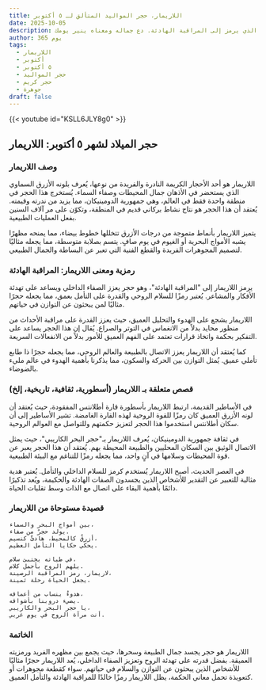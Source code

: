 ```yaml
---
title: اللاريمار، حجر المواليد المتألق لـ ٥ أكتوبر
date: 2025-10-05
description: اشعر بأهمية اللاريمار، حجر المواليد لـ ٥ أكتوبر الذي يرمز إلى المراقبة الهادئة. دع جماله ومعناه ينير يومك.
author: 365 يوم
tags:
  - اللاريمار
  - أكتوبر
  - ٥ أكتوبر
  - حجر المواليد
  - حجر كريم
  - جوهرة
draft: false
---
```


{{< youtube id="KSLL6JLY8g0" >}}

## حجر الميلاد لشهر ٥ أكتوبر: اللاريمار

### وصف اللاريمار

اللاريمار هو أحد الأحجار الكريمة النادرة والفريدة من نوعها، يُعرف بلونه الأزرق السماوي الذي يستحضر في الأذهان جمال المحيطات وصفاء السماء. يُستخرج هذا الحجر في منطقة واحدة فقط في العالم، وهي جمهورية الدومينيكان، مما يزيد من ندرته وقيمته. يُعتقد أن هذا الحجر هو نتاج نشاط بركاني قديم في المنطقة، وتكوّن على مر آلاف السنين بفعل العمليات الطبيعية.

يتميز اللاريمار بأنماط متموجة من درجات الأزرق تتخللها خطوط بيضاء، مما يمنحه مظهرًا يشبه الأمواج البحرية أو الغيوم في يوم صافٍ. يتسم بصلابة متوسطة، مما يجعله مثاليًا لتصميم المجوهرات الفريدة والقطع الفنية التي تعبر عن البساطة والجمال الطبيعي.

### رمزية ومعنى اللاريمار: المراقبة الهادئة

يرمز اللاريمار إلى "المراقبة الهادئة"، وهو حجر يعزز الصفاء الداخلي ويساعد على تهدئة الأفكار والمشاعر. يُعتبر رمزًا للسلام الروحي والقدرة على التأمل بعمق، مما يجعله حجرًا مثاليًا لمن يبحثون عن التوازن في حياتهم.

اللاريمار يشجع على الهدوء والتحليل العميق، حيث يعزز القدرة على مراقبة الأحداث من منظور محايد بدلاً من الانغماس في التوتر والصراع. يُقال إن هذا الحجر يساعد على التفكير بحكمة واتخاذ قرارات تعتمد على الفهم العميق للأمور بدلاً من الانفعالات السريعة.

كما يُعتقد أن اللاريمار يعزز الاتصال بالطبيعة والعالم الروحي، مما يجعله حجرًا ذا طابع تأملي عميق. يُمثل التوازن بين الحركة والسكون، مما يذكرنا بأهمية الهدوء في عالم مليء بالضوضاء.

### قصص متعلقة بـ اللاريمار (أسطورية، ثقافية، تاريخية، إلخ)

في الأساطير القديمة، ارتبط اللاريمار بأسطورة قارة أطلانتس المفقودة، حيث يُعتقد أن لونه الأزرق العميق كان رمزًا للقوة الروحية لهذه القارة الغامضة. تشير الأساطير إلى أن سكان أطلانتس استخدموا هذا الحجر لتعزيز حكمتهم وللتواصل مع العوالم الروحية.

في ثقافة جمهورية الدومينيكان، يُعرف اللاريمار بـ"حجر البحر الكاريبي"، حيث يمثل الاتصال الوثيق بين السكان المحليين والطبيعة المحيطة بهم. يُعتقد أن هذا الحجر يعبر عن قوة المحيطات وسلامها في آنٍ واحد، مما يجعله رمزًا للتناغم مع البيئة الطبيعية.

في العصر الحديث، أصبح اللاريمار يُستخدم كرمز للسلام الداخلي والتأمل. يُعتبر هدية مثالية للتعبير عن التقدير للأشخاص الذين يجسدون الصفات الهادئة والحكيمة، ويُعد تذكيرًا دائمًا بأهمية البقاء على اتصال مع الذات وسط تقلبات الحياة.

### قصيدة مستوحاة من اللاريمار

```
بين أمواج البحر والسماء،  
يولد حجرٌ من صفاء.  
أزرقٌ كالمحيط، هادئٌ كنسيم،  
يحكي حكايا التأمل العظيم.

في طياته يختبئ سلام،  
يلهم الروح بأجمل كلام.  
لاريمار، رمز المراقبة الرصينة،  
يجعل الحياة رحلة ثمينة.

هدوءٌ ينساب من أعماقه،  
يضيء دروبنا بأشواقه.  
يا حجر البحر والكاريبي،  
أنت مرآة الروح في يومٍ غربي.
```

### الخاتمة

اللاريمار هو حجر يجسد جمال الطبيعة وسحرها، حيث يجمع بين مظهره الفريد ورمزيته العميقة. بفضل قدرته على تهدئة الروح وتعزيز الصفاء الداخلي، يُعد اللاريمار حجرًا مثاليًا للأشخاص الذين يبحثون عن التوازن والسلام في حياتهم. سواء كقطعة مجوهرات أو كتعويذة تحمل معاني الحكمة، يظل اللاريمار رمزًا خالدًا للمراقبة الهادئة والتأمل العميق.